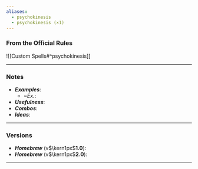 ```yaml
---
aliases:
  - psychokinesis
  - psychokinesis (×1)
---
```

### From the Official Rules
![[Custom Spells#^psychokinesis]]

----
### Notes
- ***Examples***:
	- *~Ex.*: 
- ***Usefulness***:
- ***Combos***:
- ***Ideas***:
----
### Versions
- ***Homebrew*** (v$\kern1px$**1.0**):
- ***Homebrew*** (v$\kern1px$**2.0**):
----
